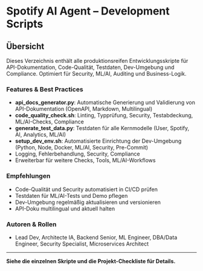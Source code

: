 # Spotify AI Agent – Development Scripts

## Übersicht
Dieses Verzeichnis enthält alle produktionsreifen Entwicklungsskripte für API-Dokumentation, Code-Qualität, Testdaten, Dev-Umgebung und Compliance. Optimiert für Security, ML/AI, Auditing und Business-Logik.

### Features & Best Practices
- **api_docs_generator.py**: Automatische Generierung und Validierung von API-Dokumentation (OpenAPI, Markdown, Multilingual)
- **code_quality_check.sh**: Linting, Typprüfung, Security, Testabdeckung, ML/AI-Checks, Compliance
- **generate_test_data.py**: Testdaten für alle Kernmodelle (User, Spotify, AI, Analytics, ML/AI)
- **setup_dev_env.sh**: Automatisierte Einrichtung der Dev-Umgebung (Python, Node, Docker, ML/AI, Security, Pre-Commit)
- Logging, Fehlerbehandlung, Security, Compliance
- Erweiterbar für weitere Checks, Tools, ML/AI-Workflows

### Empfehlungen
- Code-Qualität und Security automatisiert in CI/CD prüfen
- Testdaten für ML/AI-Tests und Demo pflegen
- Dev-Umgebung regelmäßig aktualisieren und versionieren
- API-Doku multilingual und aktuell halten

### Autoren & Rollen
- Lead Dev, Architecte IA, Backend Senior, ML Engineer, DBA/Data Engineer, Security Specialist, Microservices Architect

---
**Siehe die einzelnen Skripte und die Projekt-Checkliste für Details.**

